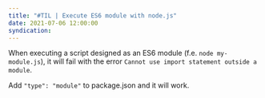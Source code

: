 ```yaml
---
title: "#TIL | Execute ES6 module with node.js"
date: 2021-07-06 12:00:00
syndication: 
---
```


When executing a script designed as an ES6 module (f.e. ``node my-module.js``), it will fail with the error ``Cannot use import statement outside a module``.

Add ``"type": "module"`` to package.json and it will work.
